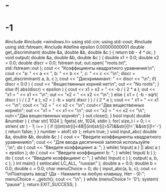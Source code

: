 # -
# -1
#include <iostream>
#include <windows.h>
using std::cin;
using std::cout;
#include <fstream>
using std::fstream;
#include <cmath>
#define epsilon 0.00000000001
double get_discriminant( double &a, double &b, double &c ) {
return b*b - 4 * a*c;
}
void output( double &a, double &b, double &c ) {
double x1 = 0.0;
double x2 = 0.0;
double discr = 0.0;
fstream out;
out.open( "roots.txt", std::fstream::out );
cout << "Коэффициенты квадратного уравнения:\n";
cout << "a: " << a << ", b: " << b << ", c: " << c << "\n";
discr = get_discriminant( a, b, c );
cout << "Дискриминант: " << discr << "\n";
if( discr < 0.0 ) {
cout << "Вещественных корней нет\n";
out << "No roots";
} else if( abs(discr) < epsilon ) {
cout << x1 = x2 = " << -b / ( 2 * a );
out << "x1 = " << x1 << "\n";
out << "x2 = " << x2 << "\n";
} else {
x1 = ( -b - sqrt( discr ) ) / ( 2 * a );
x2 = ( -b + sqrt( discr ) ) / ( 2 * a );
cout << " x1 = " << x1 << "\n";
cout << "x2 = " << x2 << "\n";
cout<<"Два вещественных корня\n";
out << "x1 = " << x1 << "\n";
out << "x2 = " << x2 << "\n";
out<<"Два вещественных корня\n";
}
out.close();
}
bool input( double &number ) {
char str[ 1024 ];
fgets( str, 1024, stdin );
for( size_t i = 0; i < strlen( str ) - 1; i++ ) {
if (((int)str[i]<48||(int)str[i]>57)&&str[i]!=','&&str[i]!='-') {
return false;
}
}
number = atof( str );
return true;
}
void input_abc( double &a, double &b, double &c ) {
cout << "Введите коэффициенты квадратного уравнения\n";
cout << "Для ввода десятичной запятой используйте ','\n";
do {
cout << "Введите коэффициент a: ";
}
while( !input( a ) || abs( a ) < epsilon );
do {
cout << "Введите коэффициент b: ";
}
while( !input( b ) );
do {
cout << "Введите коэффициент c: ";
}
while( !input( c ) );
output( a, b, c );
}
int main() {
setlocale( LC_ALL, "russian" );
double a = 0.0;
double b = 0.0;
double c = 0.0;
char menuChoice = 0;
do {
input_abc(a, b, c);
cout << "\nПовторить ввод? (Да - Нажмите на любую клавишу, Нет - 0):";
menuChoice = _getch();
cout << "\n";
} while (menuChoice != '0');
system( "pause" );
return EXIT_SUCCESS;
}
